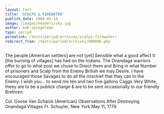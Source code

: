 ```yaml
---
layout: text
title: 'SCALPS & FIREWATER'
publish_date: 2004-05-14
image: /images/headers/sky.jpg
author: bob-spiegelman
type: period
permalink: /texts/period/archives/scalps-firewater/
redirect_from: /texts/period/archives/000096.php
---
```

The people [American settlers] are not [yet] Sensible what a good affect It [the burning of villages] has had on the Indians. The Onandaga warriors offer to go to what post we chuse to Direct them and Bring in what Number of prisoners and Scalp from the Enemy British we may Desire. I have encouraged those Savages to do all the mischief that they can to the Enemy. I wish you... to send me ten and two five gallons Caggs Very White, theey are to be a publick charge & are to be sent occasionally to our friendly Brethren.

Col. Goose Van Schaick (American)
Observations After Destroying Onandaga Villages
Ft. Schuyler, New York
May 11, 1779
